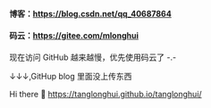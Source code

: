 #### 博客：https://blog.csdn.net/qq_40687864
#### 码云：https://gitee.com/mlonghui
现在访问 GitHub 越来越慢，优先使用码云了 -.-

↓↓↓,GitHup blog 里面没上传东西

Hi there 👋 https://tanglonghui.github.io/tanglonghui/

<!--
**tanglonghui/tanglonghui** is a ✨ _special_ ✨ repository because its `README.md` (this file) appears on your GitHub profile.

Here are some ideas to get you started:

- 🔭 I’m currently working on ...
- 🌱 I’m currently learning ...
- 👯 I’m looking to collaborate on ...
- 🤔 I’m looking for help with ...
- 💬 Ask me about ...
- 📫 How to reach me: ...
- 😄 Pronouns: ...
- ⚡ Fun fact: ...
-->
